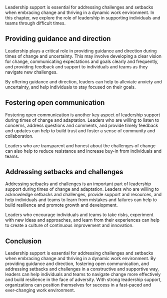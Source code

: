 
Leadership support is essential for addressing challenges and setbacks when embracing change and thriving in a dynamic work environment. In this chapter, we explore the role of leadership in supporting individuals and teams through difficult times.

Providing guidance and direction
--------------------------------

Leadership plays a critical role in providing guidance and direction during times of change and uncertainty. This may involve developing a clear vision for change, communicating expectations and goals clearly and frequently, and providing feedback and support to individuals and teams as they navigate new challenges.

By offering guidance and direction, leaders can help to alleviate anxiety and uncertainty, and help individuals to stay focused on their goals.

Fostering open communication
----------------------------

Fostering open communication is another key aspect of leadership support during times of change and adaptation. Leaders who are willing to listen to concerns, address questions and comments, and provide timely feedback and updates can help to build trust and foster a sense of community and collaboration.

Leaders who are transparent and honest about the challenges of change can also help to reduce resistance and increase buy-in from individuals and teams.

Addressing setbacks and challenges
----------------------------------

Addressing setbacks and challenges is an important part of leadership support during times of change and adaptation. Leaders who are willing to acknowledge setbacks and challenges, provide support and resources, and help individuals and teams to learn from mistakes and failures can help to build resilience and promote growth and development.

Leaders who encourage individuals and teams to take risks, experiment with new ideas and approaches, and learn from their experiences can help to create a culture of continuous improvement and innovation.

Conclusion
----------

Leadership support is essential for addressing challenges and setbacks when embracing change and thriving in a dynamic work environment. By providing guidance and direction, fostering open communication, and addressing setbacks and challenges in a constructive and supportive way, leaders can help individuals and teams to navigate change more effectively and build resilience in the face of adversity. With strong leadership support, organizations can position themselves for success in a fast-paced and ever-changing work environment.
